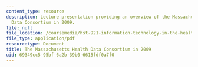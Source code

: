```yaml
---
content_type: resource
description: Lecture presentation providing an overview of the Massachusetts Health
  Data Consortium in 2009.
file: null
file_location: /coursemedia/hst-921-information-technology-in-the-health-care-system-of-the-future-spring-2009/69349cc595bf6a2b39b06615fdf0a7f0_MITHST_921S09_lec02_schnei.pdf
file_type: application/pdf
resourcetype: Document
title: The Massachusetts Health Data Consortium in 2009
uid: 69349cc5-95bf-6a2b-39b0-6615fdf0a7f0
---
```

